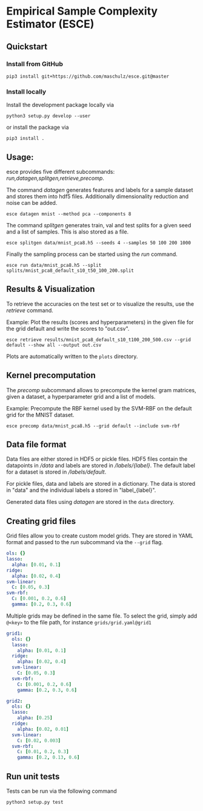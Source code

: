 # Empirical Sample Complexity Estimator (ESCE)

## Quickstart

### Install from GitHub

```
pip3 install git+https://github.com/maschulz/esce.git@master
```

### Install locally

Install the development package locally via

```
python3 setup.py develop --user
```

or install the package via

```
pip3 install .
```

## Usage:

esce provides five different subcommands: *run,datagen,splitgen,retrieve,precomp*.

The command *datagen* generates features and labels for a sample dataset and stores them into hdf5 files.
Additionally dimensionality reduction and noise can be added.

```
esce datagen mnist --method pca --components 8
```

The command *splitgen* generates train, val and test splits for a given seed and a list of samples.
This is also stored as a file.

```
esce splitgen data/mnist_pca8.h5 --seeds 4 --samples 50 100 200 1000
```

Finally the sampling process can be started using the *run* command.

```
esce run data/mnist_pca8.h5 --split splits/mnist_pca8_default_s10_t50_100_200.split
```

## Results & Visualization

To retrieve the accuracies on the test set or to visualize the results, use the *retrieve* command.

Example: Plot the results (scores and hyperparameters) in the given file for the grid default and write the scores to "out.csv".

```
esce retrieve results/mnist_pca8_default_s10_t100_200_500.csv --grid default --show all --output out.csv
```

Plots are automatically written to the `plots` directory.

## Kernel precomputation

The *precomp* subcommand allows to precompute the kernel gram matrices,
given a dataset, a hyperparameter grid and a list of models.

Example: Precompute the RBF kernel used by the SVM-RBF on the default grid for the MNIST dataset.

```
esce precomp data/mnist_pca8.h5 --grid default --include svm-rbf
```

## Data file format

Data files are either stored in HDF5 or pickle files.
HDF5 files contain the datapoints in */data* and labels are stored in */labels/{label}*.
The default label for a dataset is stored in */labels/default*.

For pickle files, data and labels are stored in a dictionary.
The data is stored in "data" and the individual labels a stored in "label_{label}".

Generated data files using *datagen* are stored in the `data` directory.

## Creating grid files

Grid files allow you to create custom model grids.
They are stored in YAML format and passed to the *run* subcommand via the `--grid` flag.

```yaml
ols: {}
lasso:
  alpha: [0.01, 0.1]
ridge:
  alpha: [0.02, 0.4]
svm-linear:
  C: [0.05, 0.3]
svm-rbf:
  C: [0.001, 0.2, 0.6]
  gamma: [0.2, 0.3, 0.6]
```

Multiple grids may be defined in the same file.
To select the grid, simply add `@<key>` to the file path,
for instance `grids/grid.yaml@grid1`

```yaml
grid1:
  ols: {}
  lasso:
    alpha: [0.01, 0.1]
  ridge:
    alpha: [0.02, 0.4]
  svm-linear:
    C: [0.05, 0.3]
  svm-rbf:
    C: [0.001, 0.2, 0.6]
    gamma: [0.2, 0.3, 0.6]

grid2:
  ols: {}
  lasso:
    alpha: [0.25]
  ridge:
    alpha: [0.02, 0.01]
  svm-linear:
    C: [0.02, 0.003]
  svm-rbf:
    C: [0.01, 0.2, 0.3]
    gamma: [0.2, 0.13, 0.6]
```

## Run unit tests

Tests can be run via the following command

```
python3 setup.py test
```
